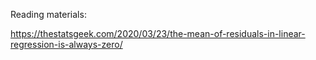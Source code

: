 
Reading materials:

https://thestatsgeek.com/2020/03/23/the-mean-of-residuals-in-linear-regression-is-always-zero/

